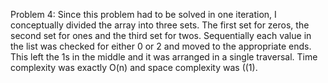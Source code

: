 ﻿Problem 4:
Since this problem had to be solved in one iteration, I conceptually divided the array into three sets. The first set for zeros, the second set for ones and the third set for twos. Sequentially each value in the list was checked for either 0 or 2 and moved to the appropriate ends. This left the 1s in the middle and it was arranged in a single traversal. Time complexity was exactly O(n) and space complexity was ((1).

